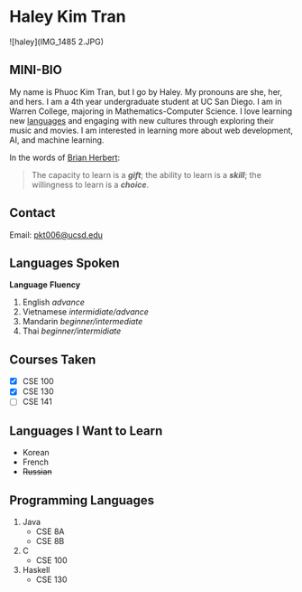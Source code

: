 # Haley Kim Tran

![haley](IMG_1485 2.JPG)

## MINI-BIO

My name is Phuoc Kim Tran, but I go by Haley. My pronouns are she, her, and hers. I am a 4th year undergraduate student at UC San Diego. I am in Warren College, majoring in Mathematics-Computer Science. I love learning new [languages](https://github.com/haleytran/haleytran.github.io/blob/main/index.md#languages-spoken) and engaging with new cultures through exploring their music and movies. I am interested in learning more about web development, AI, and machine learning. 

In the words of [Brian Herbert](https://www.pinterest.com/pin/160440805452520296/):
> The capacity to learn is a ***gift***; the ability to learn is a ***skill***; the willingness to learn is a ***choice***.

## Contact

Email: pkt006@ucsd.edu

## Languages Spoken

**Language**      **Fluency**
1. English        *advance*
2. Vietnamese     *intermidiate/advance*
3. Mandarin       *beginner/intermediate*
4. Thai           *beginner/intermidiate*

## Courses Taken

- [x] CSE 100
- [x] CSE 130
- [ ] CSE 141

## Languages I Want to Learn

- Korean
- French
- ~~Russian~~

## Programming Languages

1. Java
   - CSE 8A
   - CSE 8B
2. C
   - CSE 100
3. Haskell
   - CSE 130
   


